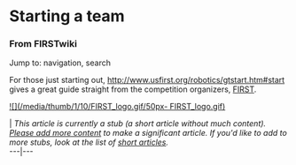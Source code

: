 # Starting a team

### From FIRSTwiki

Jump to: navigation, search

For those just starting out,
<http://www.usfirst.org/robotics/gtstart.htm#start> gives a great guide
straight from the competition organizers, [FIRST](first).

[![](/media/thumb/1/10/FIRST_logo.gif/50px-
FIRST_logo.gif)](Image:FIRST_logo.gif "" )

|  _This article is currently a stub (a short article without much content).
[Please add more
content](http://www.firstwiki.net/index.php?title=Starting_a_team&action=edit
"http://www.firstwiki.net/index.php?title=Starting_a_team&action=edit" ) to
make a significant article. If you'd like to add to more stubs, look at the
list of [short articles](Special:Shortpages "Special:Shortpages"
)._  
---|---  
  

